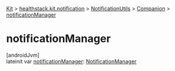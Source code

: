 
[Kit](../../../../kit.html) > [healthstack.kit.notification](../../index.html) > [NotificationUtils](../index.html) > [Companion](index.html) > [notificationManager](notification-manager.html)



# notificationManager



[androidJvm]\
lateinit var [notificationManager](notification-manager.html): [NotificationManager](https://developer.android.com/reference/kotlin/android/app/NotificationManager.html)




